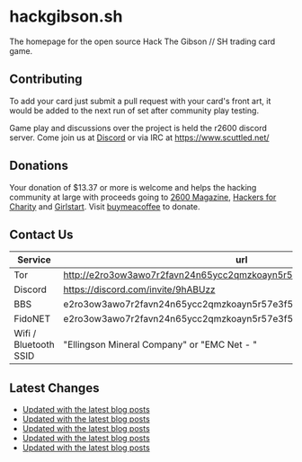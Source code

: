 # hackgibson.sh
The homepage for the open source Hack The Gibson // SH trading card game.


## Contributing

To add your card just submit a pull request with your card's front art, it would be added to the next run of set after community play testing.

Game play and discussions over the project is held the r2600 discord server. Come join us at [Discord](https://discord.com/invite/9hABUzz) or via IRC at https://www.scuttled.net/


## Donations

Your donation of $13.37 or more is welcome and helps the hacking community at large with proceeds going to [2600 Magazine](https://2600.com/), [Hackers for Charity](https://hackersforcharity.org) and [Girlstart](https://girlstart.org).  Visit [buymeacoffee](https://www.buymeacoffee.com/hackgibson.sh) to donate.


## Contact Us

Service | url
-|-
Tor | http://e2ro3ow3awo7r2favn24n65ycc2qmzkoayn5r57e3f56nvjwdcgg32ad.onion
Discord | https://discord.com/invite/9hABUzz
BBS | e2ro3ow3awo7r2favn24n65ycc2qmzkoayn5r57e3f56nvjwdcgg32ad.onion:23
FidoNET | e2ro3ow3awo7r2favn24n65ycc2qmzkoayn5r57e3f56nvjwdcgg32ad.onion:24554
Wifi / Bluetooth SSID | "Ellingson Mineral Company" or "EMC Net - <fidonet address>"

## Latest Changes
<!-- BLOG-POST-LIST:START -->
- [Updated with the latest blog posts](https://github.com/DFW2600/hackgibson.sh/commit/12fd41467ba8690ffce294a19bdf708837660551)
- [Updated with the latest blog posts](https://github.com/DFW2600/hackgibson.sh/commit/e263dd0c8920fa60736a830d3b71cc4be27faa7e)
- [Updated with the latest blog posts](https://github.com/DFW2600/hackgibson.sh/commit/d791058bcae2d57e6cf0b013149e6b5fba29b490)
- [Updated with the latest blog posts](https://github.com/DFW2600/hackgibson.sh/commit/4fa2e76ea2c93e483f3e9df34cbcbd21b207dcac)
- [Updated with the latest blog posts](https://github.com/DFW2600/hackgibson.sh/commit/502a8f3e1e1b0d5c1a12418b220d5afe3323a3a5)
<!-- BLOG-POST-LIST:END -->
